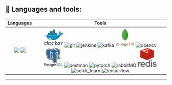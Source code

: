 ## 🚀 Languages and tools:

<center>
 
| Languages | Tools |
|:-------------------------:|:-------------------------:|
| <img height=60 src="https://upload.wikimedia.org/wikipedia/commons/thumb/0/0d/C_Sharp_wordmark.svg/120px-C_Sharp_wordmark.svg.png"/> <img height=60 src="https://www.citypng.com/public/uploads/preview/js-javascript-round-logo-icon-png-11662226392lsrrajcm0y.png"/></a> | <img src="https://raw.githubusercontent.com/devicons/devicon/master/icons/docker/docker-original-wordmark.svg" alt="docker" width="60" height="60"/>  <img src="https://www.vectorlogo.zone/logos/git-scm/git-scm-icon.svg" alt="git" width="60" height="60"/> <img src="https://www.vectorlogo.zone/logos/jenkins/jenkins-icon.svg" alt="jenkins" width="60" height="60"/> <img src="https://www.vectorlogo.zone/logos/apache_kafka/apache_kafka-icon.svg" alt="kafka" width="60" height="60"/> <img src="https://raw.githubusercontent.com/devicons/devicon/master/icons/mongodb/mongodb-original-wordmark.svg" alt="mongodb" width="60" height="60"/> <img src="https://www.vectorlogo.zone/logos/opencv/opencv-icon.svg" alt="opencv" width="60" height="60"/> <img src="https://raw.githubusercontent.com/devicons/devicon/master/icons/postgresql/postgresql-original-wordmark.svg" alt="postgresql" width="60" height="60"/> <img src="https://www.vectorlogo.zone/logos/getpostman/getpostman-icon.svg" alt="postman" width="60" height="60"/>  <img src="https://www.vectorlogo.zone/logos/pytorch/pytorch-icon.svg" alt="pytorch" width="60" height="60"/> <img src="https://www.vectorlogo.zone/logos/rabbitmq/rabbitmq-icon.svg" alt="rabbitMQ" width="60" height="60"/> <img src="https://raw.githubusercontent.com/devicons/devicon/master/icons/redis/redis-original-wordmark.svg" alt="redis" width="60" height="60"/> <img src="https://upload.wikimedia.org/wikipedia/commons/0/05/Scikit_learn_logo_small.svg" alt="scikit_learn" width="60" height="60"/> <img src="https://www.vectorlogo.zone/logos/tensorflow/tensorflow-icon.svg" alt="tensorflow" width="60" height="60"/>
</center>

---
